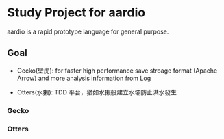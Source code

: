 #  Study Project for aardio

aardio is a rapid prototype language for general purpose.

## Goal

* Gecko(壁虎): for faster  high performance save stroage format (Apache Arrow)  and more analysis information from Log

* Otters(水獺): TDD 平台，猶如水獺般建立水壩防止洪水發生


### Gecko

### Otters
